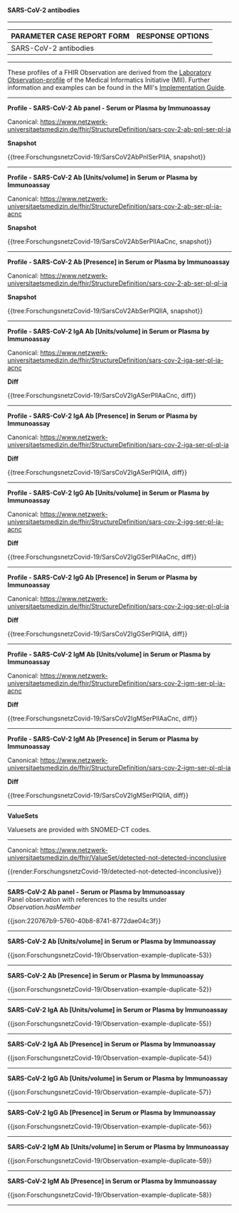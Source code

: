 #### SARS-CoV-2 antibodies

---

| PARAMETER CASE REPORT FORM | RESPONSE OPTIONS |
|--------------|-----------|
| SARS-CoV-2 antibodies |  | 

---

These profiles of a FHIR Observation are derived from the [Laboratory Observation-profile](https://simplifier.net/medizininformatikinitiative-modullabor/observationlab) of the Medical Informatics Initiative (MII). Further information and examples can be found in the MII's [Implementation Guide](https://simplifier.net/guide/LaborbefundinderMedizininformatik-Initiative/Observation).

---

**Profile - SARS-CoV-2 Ab panel - Serum or Plasma by Immunoassay**

Canonical: https://www.netzwerk-universitaetsmedizin.de/fhir/StructureDefinition/sars-cov-2-ab-pnl-ser-pl-ia

**Snapshot**

{{tree:ForschungsnetzCovid-19/SarsCoV2AbPnlSerPlIA, snapshot}}

---

**Profile - SARS-CoV-2 Ab [Units/volume] in Serum or Plasma by Immunoassay**

Canonical: https://www.netzwerk-universitaetsmedizin.de/fhir/StructureDefinition/sars-cov-2-ab-ser-pl-ia-acnc

**Snapshot**

{{tree:ForschungsnetzCovid-19/SarsCoV2AbSerPlIAaCnc, snapshot}}

---

**Profile - SARS-CoV-2 Ab [Presence] in Serum or Plasma by Immunoassay**

Canonical: https://www.netzwerk-universitaetsmedizin.de/fhir/StructureDefinition/sars-cov-2-ab-ser-pl-ql-ia

**Snapshot**

{{tree:ForschungsnetzCovid-19/SarsCoV2AbSerPlQlIA, snapshot}}

---

**Profile - SARS-CoV-2 IgA Ab [Units/volume] in Serum or Plasma by Immunoassay**

Canonical: https://www.netzwerk-universitaetsmedizin.de/fhir/StructureDefinition/sars-cov-2-iga-ser-pl-ia-acnc

**Diff**

{{tree:ForschungsnetzCovid-19/SarsCoV2IgASerPlIAaCnc, diff}}

---

**Profile - SARS-CoV-2 IgA Ab [Presence] in Serum or Plasma by Immunoassay**

Canonical: https://www.netzwerk-universitaetsmedizin.de/fhir/StructureDefinition/sars-cov-2-iga-ser-pl-ql-ia

**Diff**

{{tree:ForschungsnetzCovid-19/SarsCoV2IgASerPlQlIA, diff}}

---

**Profile - SARS-CoV-2 IgG Ab [Units/volume] in Serum or Plasma by Immunoassay**

Canonical: https://www.netzwerk-universitaetsmedizin.de/fhir/StructureDefinition/sars-cov-2-igg-ser-pl-ia-acnc

**Diff**

{{tree:ForschungsnetzCovid-19/SarsCoV2IgGSerPlIAaCnc, diff}}

---

**Profile - SARS-CoV-2 IgG Ab [Presence] in Serum or Plasma by Immunoassay**

Canonical: https://www.netzwerk-universitaetsmedizin.de/fhir/StructureDefinition/sars-cov-2-igg-ser-pl-ql-ia

**Diff**

{{tree:ForschungsnetzCovid-19/SarsCoV2IgGSerPlQlIA, diff}}

---

**Profile - SARS-CoV-2 IgM Ab [Units/volume] in Serum or Plasma by Immunoassay**

Canonical: https://www.netzwerk-universitaetsmedizin.de/fhir/StructureDefinition/sars-cov-2-igm-ser-pl-ia-acnc

**Diff**

{{tree:ForschungsnetzCovid-19/SarsCoV2IgMSerPlIAaCnc, diff}}

---

**Profile - SARS-CoV-2 IgM Ab [Presence] in Serum or Plasma by Immunoassay**

Canonical: https://www.netzwerk-universitaetsmedizin.de/fhir/StructureDefinition/sars-cov-2-igm-ser-pl-ql-ia

**Diff**

{{tree:ForschungsnetzCovid-19/SarsCoV2IgMSerPlQlIA, diff}}

---

**ValueSets**

Valuesets are provided with SNOMED-CT codes.

---

Canonical: https://www.netzwerk-universitaetsmedizin.de/fhir/ValueSet/detected-not-detected-inconclusive

{{render:ForschungsnetzCovid-19/detected-not-detected-inconclusive}}

---

**SARS-CoV-2 Ab panel - Serum or Plasma by Immunoassay**
<br>
Panel observation with references to the results under *Observation.hasMember*

{{json:220767b9-5760-40b8-8741-8772dae04c3f}}

---

**SARS-CoV-2 Ab [Units/volume] in Serum or Plasma by Immunoassay**
<br>

{{json:ForschungsnetzCovid-19/Observation-example-duplicate-53}} 

---

**SARS-CoV-2 Ab [Presence] in Serum or Plasma by Immunoassay**
<br>

{{json:ForschungsnetzCovid-19/Observation-example-duplicate-52}} 

---

**SARS-CoV-2 IgA Ab [Units/volume] in Serum or Plasma by Immunoassay**
<br>

{{json:ForschungsnetzCovid-19/Observation-example-duplicate-55}} 

---

**SARS-CoV-2 IgA Ab [Presence] in Serum or Plasma by Immunoassay**
<br>

{{json:ForschungsnetzCovid-19/Observation-example-duplicate-54}} 

---

**SARS-CoV-2 IgG Ab [Units/volume] in Serum or Plasma by Immunoassay**
<br>

{{json:ForschungsnetzCovid-19/Observation-example-duplicate-57}} 

---

**SARS-CoV-2 IgG Ab [Presence] in Serum or Plasma by Immunoassay**
<br>

{{json:ForschungsnetzCovid-19/Observation-example-duplicate-56}} 

---

**SARS-CoV-2 IgM Ab [Units/volume] in Serum or Plasma by Immunoassay**
<br>

{{json:ForschungsnetzCovid-19/Observation-example-duplicate-59}} 

---

**SARS-CoV-2 IgM Ab [Presence] in Serum or Plasma by Immunoassay**
<br>

{{json:ForschungsnetzCovid-19/Observation-example-duplicate-58}} 

---